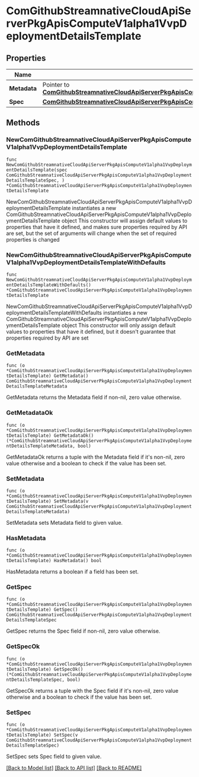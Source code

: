 # ComGithubStreamnativeCloudApiServerPkgApisComputeV1alpha1VvpDeploymentDetailsTemplate

## Properties

Name | Type | Description | Notes
------------ | ------------- | ------------- | -------------
**Metadata** | Pointer to [**ComGithubStreamnativeCloudApiServerPkgApisComputeV1alpha1VvpDeploymentDetailsTemplateMetadata**](ComGithubStreamnativeCloudApiServerPkgApisComputeV1alpha1VvpDeploymentDetailsTemplateMetadata.md) |  | [optional] 
**Spec** | [**ComGithubStreamnativeCloudApiServerPkgApisComputeV1alpha1VvpDeploymentDetailsTemplateSpec**](ComGithubStreamnativeCloudApiServerPkgApisComputeV1alpha1VvpDeploymentDetailsTemplateSpec.md) |  | 

## Methods

### NewComGithubStreamnativeCloudApiServerPkgApisComputeV1alpha1VvpDeploymentDetailsTemplate

`func NewComGithubStreamnativeCloudApiServerPkgApisComputeV1alpha1VvpDeploymentDetailsTemplate(spec ComGithubStreamnativeCloudApiServerPkgApisComputeV1alpha1VvpDeploymentDetailsTemplateSpec, ) *ComGithubStreamnativeCloudApiServerPkgApisComputeV1alpha1VvpDeploymentDetailsTemplate`

NewComGithubStreamnativeCloudApiServerPkgApisComputeV1alpha1VvpDeploymentDetailsTemplate instantiates a new ComGithubStreamnativeCloudApiServerPkgApisComputeV1alpha1VvpDeploymentDetailsTemplate object
This constructor will assign default values to properties that have it defined,
and makes sure properties required by API are set, but the set of arguments
will change when the set of required properties is changed

### NewComGithubStreamnativeCloudApiServerPkgApisComputeV1alpha1VvpDeploymentDetailsTemplateWithDefaults

`func NewComGithubStreamnativeCloudApiServerPkgApisComputeV1alpha1VvpDeploymentDetailsTemplateWithDefaults() *ComGithubStreamnativeCloudApiServerPkgApisComputeV1alpha1VvpDeploymentDetailsTemplate`

NewComGithubStreamnativeCloudApiServerPkgApisComputeV1alpha1VvpDeploymentDetailsTemplateWithDefaults instantiates a new ComGithubStreamnativeCloudApiServerPkgApisComputeV1alpha1VvpDeploymentDetailsTemplate object
This constructor will only assign default values to properties that have it defined,
but it doesn't guarantee that properties required by API are set

### GetMetadata

`func (o *ComGithubStreamnativeCloudApiServerPkgApisComputeV1alpha1VvpDeploymentDetailsTemplate) GetMetadata() ComGithubStreamnativeCloudApiServerPkgApisComputeV1alpha1VvpDeploymentDetailsTemplateMetadata`

GetMetadata returns the Metadata field if non-nil, zero value otherwise.

### GetMetadataOk

`func (o *ComGithubStreamnativeCloudApiServerPkgApisComputeV1alpha1VvpDeploymentDetailsTemplate) GetMetadataOk() (*ComGithubStreamnativeCloudApiServerPkgApisComputeV1alpha1VvpDeploymentDetailsTemplateMetadata, bool)`

GetMetadataOk returns a tuple with the Metadata field if it's non-nil, zero value otherwise
and a boolean to check if the value has been set.

### SetMetadata

`func (o *ComGithubStreamnativeCloudApiServerPkgApisComputeV1alpha1VvpDeploymentDetailsTemplate) SetMetadata(v ComGithubStreamnativeCloudApiServerPkgApisComputeV1alpha1VvpDeploymentDetailsTemplateMetadata)`

SetMetadata sets Metadata field to given value.

### HasMetadata

`func (o *ComGithubStreamnativeCloudApiServerPkgApisComputeV1alpha1VvpDeploymentDetailsTemplate) HasMetadata() bool`

HasMetadata returns a boolean if a field has been set.

### GetSpec

`func (o *ComGithubStreamnativeCloudApiServerPkgApisComputeV1alpha1VvpDeploymentDetailsTemplate) GetSpec() ComGithubStreamnativeCloudApiServerPkgApisComputeV1alpha1VvpDeploymentDetailsTemplateSpec`

GetSpec returns the Spec field if non-nil, zero value otherwise.

### GetSpecOk

`func (o *ComGithubStreamnativeCloudApiServerPkgApisComputeV1alpha1VvpDeploymentDetailsTemplate) GetSpecOk() (*ComGithubStreamnativeCloudApiServerPkgApisComputeV1alpha1VvpDeploymentDetailsTemplateSpec, bool)`

GetSpecOk returns a tuple with the Spec field if it's non-nil, zero value otherwise
and a boolean to check if the value has been set.

### SetSpec

`func (o *ComGithubStreamnativeCloudApiServerPkgApisComputeV1alpha1VvpDeploymentDetailsTemplate) SetSpec(v ComGithubStreamnativeCloudApiServerPkgApisComputeV1alpha1VvpDeploymentDetailsTemplateSpec)`

SetSpec sets Spec field to given value.



[[Back to Model list]](../README.md#documentation-for-models) [[Back to API list]](../README.md#documentation-for-api-endpoints) [[Back to README]](../README.md)


